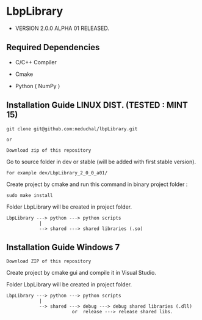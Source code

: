 LbpLibrary
==========
* VERSION 2.0.0 ALPHA 01 RELEASED. 

Required Dependencies
---------------------
* C/C++ Compiler 

* Cmake

* Python ( NumPy )


Installation Guide LINUX DIST. (TESTED : MINT 15)
-------------------------------
	git clone git@github.com:neduchal/lbpLibrary.git
	
	or
	
	Download zip of this repository
	
Go to source folder in dev or stable (will be added with first stable version).

	For example dev/LbpLibrary_2_0_0_a01/

Create project by cmake and run this command in binary project folder :
	
	sudo make install
	
Folder LbpLibrary will be created in project folder. 

	LbpLibrary ---> python ---> python scripts
	            |
	            --> shared ---> shared libraries (.so) 

Installation Guide Windows 7 
-------------------------------
	Download ZIP of this repository
	
Create project by cmake gui and compile it in Visual Studio.

Folder LbpLibrary will be created in project folder. 

	LbpLibrary ---> python ---> python scripts
	            |
	            --> shared ---> debug ---> debug shared libraries (.dll) 
	            	        or  release ---> release shared libs.



